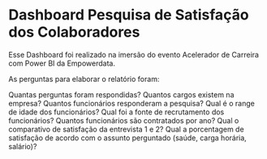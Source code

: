 # Dashboard Pesquisa de Satisfação dos Colaboradores

Esse Dashboard foi realizado na imersão do evento Acelerador de Carreira com Power BI da Empowerdata.

As perguntas para elaborar o relatório foram:

Quantas perguntas foram respondidas?
Quantos cargos existem na empresa?
Quantos funcionários responderam a pesquisa?
Qual é o range de idade dos funcionários?
Qual foi a fonte de recrutamento dos funcionários?
Quantos funcionários são contratados por ano?
Qual o comparativo de satisfação da entrevista 1 e 2?
Qual a porcentagem de satisfação de acordo com o assunto perguntado (saúde, carga horária, salário)?
